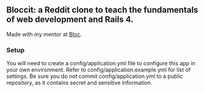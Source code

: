 ## Bloccit: a Reddit clone to teach the fundamentals of web development and Rails 4.

Made with my mentor at [Bloc](http://bloc.io).

### Setup

You will need to create a config/application.yml file to configure this app in your own environment. Refer to config/application.example.yml for list of settings. Be sure you do not commit config/application.yml to a public repository, as it contains secret and sensitive information.

